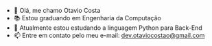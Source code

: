 - 👋 Olá, me chamo Otavio Costa
- 📚 Estou graduando em Engenharia da Computação
- 🌱 Atualmente estou estudando a linguagem Python para Back-End
- 📫 Entre em contato pelo meu e-mail: dev.otaviocostao@gmail.com
